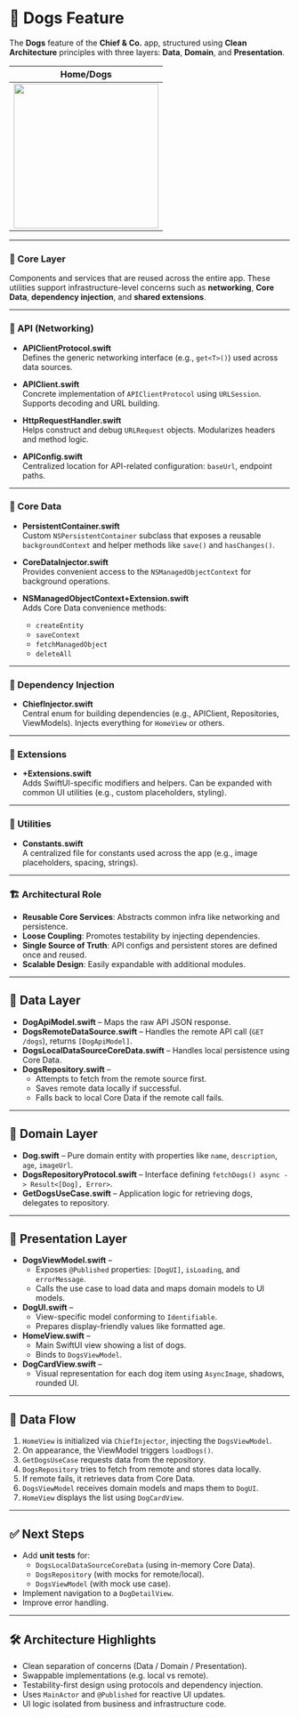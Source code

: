 # 🐶 Dogs Feature

The **Dogs** feature of the **Chief & Co.** app, structured using **Clean Architecture** principles with three layers: **Data**, **Domain**, and **Presentation**.

|  Home/Dogs  |  
|---|
| <img src="https://github.com/user-attachments/assets/cb5477e5-22bc-45be-8012-bad42810c78f" width="260"> |

---

### 🧩 Core Layer

Components and services that are reused across the entire app. These utilities support infrastructure-level concerns such as **networking**, **Core Data**, **dependency injection**, and **shared extensions**.

---

### 🔹 API (Networking)
- **APIClientProtocol.swift**  
  Defines the generic networking interface (e.g., `get<T>()`) used across data sources.

- **APIClient.swift**  
  Concrete implementation of `APIClientProtocol` using `URLSession`. Supports decoding and URL building.

- **HttpRequestHandler.swift**  
  Helps construct and debug `URLRequest` objects. Modularizes headers and method logic.

- **APIConfig.swift**  
  Centralized location for API-related configuration: `baseUrl`, endpoint paths.

---

### 🔹 Core Data
- **PersistentContainer.swift**  
  Custom `NSPersistentContainer` subclass that exposes a reusable `backgroundContext` and helper methods like `save()` and `hasChanges()`.

- **CoreDataInjector.swift**  
  Provides convenient access to the `NSManagedObjectContext` for background operations.

- **NSManagedObjectContext+Extension.swift**  
  Adds Core Data convenience methods:
  - `createEntity`
  - `saveContext`
  - `fetchManagedObject`
  - `deleteAll`

---

### 🔹 Dependency Injection
- **ChiefInjector.swift**  
  Central enum for building dependencies (e.g., APIClient, Repositories, ViewModels). Injects everything for `HomeView` or others.

---

### 🔹 Extensions
- **+Extensions.swift**  
  Adds SwiftUI-specific modifiers and helpers. Can be expanded with common UI utilities (e.g., custom placeholders, styling).

---

### 🔹 Utilities
- **Constants.swift**  
  A centralized file for constants used across the app (e.g., image placeholders, spacing, strings).

---

### 🏗 Architectural Role

- **Reusable Core Services**: Abstracts common infra like networking and persistence.
- **Loose Coupling**: Promotes testability by injecting dependencies.
- **Single Source of Truth**: API configs and persistent stores are defined once and reused.
- **Scalable Design**: Easily expandable with additional modules.

---

## 🔹 Data Layer
- **DogApiModel.swift** – Maps the raw API JSON response.
- **DogsRemoteDataSource.swift** – Handles the remote API call (`GET /dogs`), returns `[DogApiModel]`.
- **DogsLocalDataSourceCoreData.swift** – Handles local persistence using Core Data.
- **DogsRepository.swift** – 
  - Attempts to fetch from the remote source first.
  - Saves remote data locally if successful.
  - Falls back to local Core Data if the remote call fails.

---

## 🔹 Domain Layer
- **Dog.swift** – Pure domain entity with properties like `name`, `description`, `age`, `imageUrl`.
- **DogsRepositoryProtocol.swift** – Interface defining `fetchDogs() async -> Result<[Dog], Error>`.
- **GetDogsUseCase.swift** – Application logic for retrieving dogs, delegates to repository.

---

## 🔹 Presentation Layer
- **DogsViewModel.swift** –
  - Exposes `@Published` properties: `[DogUI]`, `isLoading`, and `errorMessage`.
  - Calls the use case to load data and maps domain models to UI models.
- **DogUI.swift** – 
  - View-specific model conforming to `Identifiable`.
  - Prepares display-friendly values like formatted age.
- **HomeView.swift** – 
  - Main SwiftUI view showing a list of dogs.
  - Binds to `DogsViewModel`.
- **DogCardView.swift** – 
  - Visual representation for each dog item using `AsyncImage`, shadows, rounded UI.

---

## 🔁 Data Flow

1. `HomeView` is initialized via `ChiefInjector`, injecting the `DogsViewModel`.
2. On appearance, the ViewModel triggers `loadDogs()`.
3. `GetDogsUseCase` requests data from the repository.
4. `DogsRepository` tries to fetch from remote and stores data locally.
5. If remote fails, it retrieves data from Core Data.
6. `DogsViewModel` receives domain models and maps them to `DogUI`.
7. `HomeView` displays the list using `DogCardView`.

---

## ✅ Next Steps

- Add **unit tests** for:
  - `DogsLocalDataSourceCoreData` (using in-memory Core Data).
  - `DogsRepository` (with mocks for remote/local).
  - `DogsViewModel` (with mock use case).
- Implement navigation to a `DogDetailView`.
- Improve error handling.

---

## 🛠 Architecture Highlights

- Clean separation of concerns (Data / Domain / Presentation).
- Swappable implementations (e.g. local vs remote).
- Testability-first design using protocols and dependency injection.
- Uses `MainActor` and `@Published` for reactive UI updates.
- UI logic isolated from business and infrastructure code.
